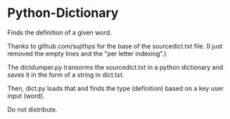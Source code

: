 # Python-Dictionary
Finds the definition of a given word.

Thanks to github.com/sujithps for the base of the sourcedict.txt file.
(I just removed the empty lines and the "per letter indexing".)

The dictdumper.py transorms the sourcedict.txt in a python dictionary and saves it in
the form of a string in dict.txt.

Then, dict.py loads that and finds the type (definition) based on a key user input (word).

Do not distribute.
